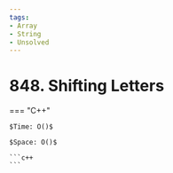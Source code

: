 ```yaml
---
tags:
- Array
- String
- Unsolved
---
```



# 848. Shifting Letters

=== "C++"

    $Time: O()$

    $Space: O()$

    ```c++
    ```